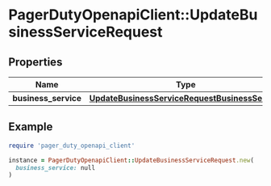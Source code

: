 # PagerDutyOpenapiClient::UpdateBusinessServiceRequest

## Properties

| Name | Type | Description | Notes |
| ---- | ---- | ----------- | ----- |
| **business_service** | [**UpdateBusinessServiceRequestBusinessService**](UpdateBusinessServiceRequestBusinessService.md) |  | [optional] |

## Example

```ruby
require 'pager_duty_openapi_client'

instance = PagerDutyOpenapiClient::UpdateBusinessServiceRequest.new(
  business_service: null
)
```

